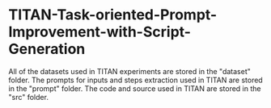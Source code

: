 # TITAN-Task-oriented-Prompt-Improvement-with-Script-Generation

All of the datasets used in TITAN experiments are stored in the "dataset" folder.
The prompts for inputs and steps extraction used in TITAN are stored in the "prompt" folder.
The code and source used in TITAN are stored in the "src" folder.
